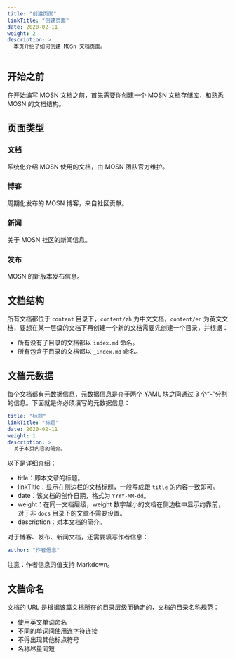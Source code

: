 ```yaml
---
title: "创建页面"
linkTitle: "创建页面"
date: 2020-02-11
weight: 2
description: >
  本页介绍了如何创建 MOSn 文档页面。
---
```


## 开始之前

在开始编写 MOSN 文档之前，首先需要你创建一个 MOSN 文档存储库，和熟悉 MOSN 的文档结构。

## 页面类型

### 文档

系统化介绍 MOSN 使用的文档，由 MOSN 团队官方维护。

### 博客

周期化发布的 MOSN 博客，来自社区贡献。

### 新闻

关于 MOSN 社区的新闻信息。

### 发布

MOSN 的新版本发布信息。

## 文档结构

所有文档都位于 `content` 目录下，`content/zh` 为中文文档，`content/en` 为英文文档，要想在某一层级的文档下再创建一个新的文档需要先创建一个目录，并根据：

- 所有没有子目录的文档都以 `index.md` 命名。
- 所有包含子目录的文档都以 `_index.md` 命名。

## 文档元数据

每个文档都有元数据信息，元数据信息是介于两个 YAML 块之间通过 3 个“-”分割的信息。下面就是你必须填写的元数据信息：

```yaml
title: "标题"
linkTitle: "标题"
date: 2020-02-11
weight: 1
description: >
  关于本页内容的简介。
```

以下是详细介绍：

- title：即本文章的标题。
- linkTitle：显示在侧边栏的文档标题，一般写成跟 `title` 的内容一致即可。
- date：该文档的创作日期，格式为 `YYYY-MM-dd`。
- weight：在同一文档层级，weight 数字越小的文档在侧边栏中显示约靠前，对于非 `docs` 目录下的文章不需要设置。
- description：对本文档的简介。

对于博客、发布、新闻文档，还需要填写作者信息：

```yaml
author: "作者信息"
```

注意：作者信息的值支持 Markdown。

## 文档命名

文档的 URL 是根据该篇文档所在的目录层级而确定的，文档的目录名称规范：

- 使用英文单词命名
- 不同的单词间使用连字符连接
- 不得出现其他标点符号
- 名称尽量简短